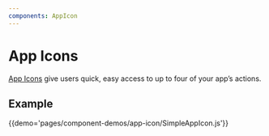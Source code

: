 ```yaml
---
components: AppIcon
---
```


# App Icons

[App Icons](https://material.io/guidelines/style/icons.html#icons-app-shortcut-icons) give users quick, easy access to up to four of your app’s actions.

## Example

{{demo='pages/component-demos/app-icon/SimpleAppIcon.js'}}
